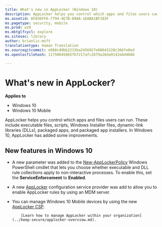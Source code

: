 ```yaml
---
title: What's new in AppLocker (Windows 10)
description: AppLocker helps you control which apps and files users can run. These include executable files, scripts, Windows Installer files, dynamic-link libraries (DLLs), packaged apps, and packaged app installers.
ms.assetid: 6F836FF6-7794-4E7B-89AA-1EABA1BF183F
ms.pagetype: security, mobile
ms.prod: w10
ms.mktglfcycl: explore
ms.sitesec: library
author: brianlic-msft
translationtype: Human Translation
ms.sourcegitcommit: e988cd9bb2233ba2456927e08643228c366fe0ed
ms.openlocfilehash: 11750645865fbf217afc2679a26da9142ebd4666

---
```


# What's new in AppLocker?

**Applies to**
-   Windows 10
-   Windows 10 Mobile

AppLocker helps you control which apps and files users can run. These include executable files, scripts, Windows Installer files, dynamic-link libraries (DLLs), packaged apps, and packaged app installers.
In Windows 10, AppLocker has added some improvements.

## New features in Windows 10

-   A new parameter was added to the [New-AppLockerPolicy](http://technet.microsoft.com/library/hh847211.aspx) Windows PowerShell cmdlet that lets you choose whether executable and DLL rule collections apply to non-interactive processes. To enable this, set the **ServiceEnforcement** to **Enabled**.
-   A new [AppLocker](http://msdn.microsoft.com/library/windows/hardware/dn920019.aspx) configuration service provider was add to allow you to enable AppLocker rules by using an MDM server.
-   You can manage Windows 10 Mobile devices by using the new [AppLocker CSP](http://msdn.microsoft.com/library/windows/hardware/dn920019.aspx).


            [Learn how to manage AppLocker within your organization](../keep-secure/applocker-overview.md).
 
 



<!--HONumber=Jun16_HO4-->


